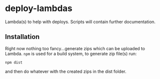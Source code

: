 deploy-lambdas
===
Lambda(s) to help with deploys. Scripts will contain further documentation.

Installation
---
Right now nothing too fancy...generate zips which can be uploaded to Lambda.
`npm` is used for a build system, to generate zip file(s) run:

```
npm dist
```

and then do whatever with the created zips in the dist folder.
